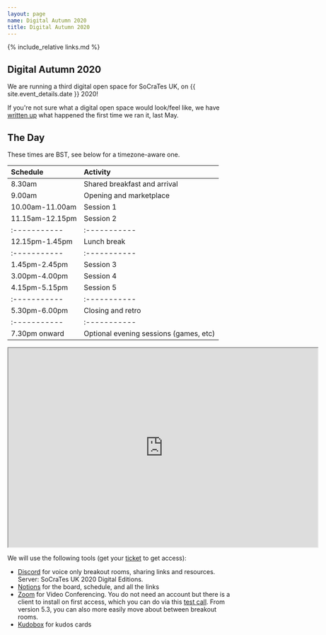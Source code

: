 ```yaml
---
layout: page
name: Digital Autumn 2020
title: Digital Autumn 2020
---
```


{% include_relative links.md %}

## Digital Autumn 2020

We are running a third digital open space for SoCraTes UK, on {{ site.event_details.date }} 2020!

If you're not sure what a digital open space would look/feel like, we have [written up](digital-2020-spring) what happened the first time we ran it, last May.

## The Day

These times are BST, see below for a timezone-aware one.

| Schedule        | Activity |
|:-----------     |:----------- |
| 8.30am          | Shared breakfast and arrival |
| 9.00am          | Opening and marketplace |
| 10.00am-11.00am | Session 1 |
| 11.15am-12.15pm | Session 2 |
|:-----------     |:----------- |
| 12.15pm-1.45pm  | Lunch break |
|:-----------     |:----------- |
| 1.45pm-2.45pm   | Session 3 |
| 3.00pm-4.00pm   | Session 4 |
| 4.15pm-5.15pm   | Session 5 |
|:-----------     |:----------- |
| 5.30pm-6.00pm   | Closing and retro |
|:-----------     |:----------- |
| 7.30pm onward   | Optional evening sessions (games, etc) |


<iframe width="700" height="450"
  src="https://bit.ly/socratesuk-2020-autumn"
  title="Times for the sessions during the day in your timezone"></iframe>


We will use the following tools (get your [ticket](tickets.html#i-want-to-buy-my-ticket) to get access):
* [Discord](https://discordapp.com/) for voice only breakout rooms, sharing links and resources. Server: SoCraTes UK 2020 Digital Editions.
* [Notions](https://www.notion.so) for the board, schedule, and all the links
* [Zoom](https://zoom.us/) for Video Conferencing. You do not need an account but there is a client to install on first access, which you can do via this [test call](https://zoom.us/test). From version 5.3, you can also more easily move about between breakout rooms.
* [Kudobox](http://kudobox.co/) for kudos cards

